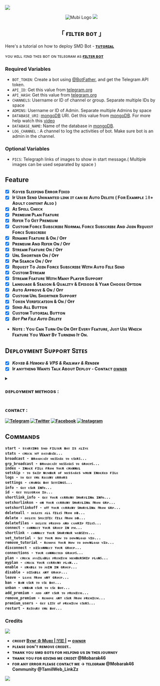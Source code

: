 <img src="https://user-images.githubusercontent.com/73097560/115834477-dbab4500-a447-11eb-908a-139a6edaec5c.gif">


<p align="center">
  <img src="https://graph.org/file/e8997ed5abc7169320154-8429e9c247d40e3412.jpg" alt="Mubi Logo">


<img src="https://user-images.githubusercontent.com/73097560/115834477-dbab4500-a447-11eb-908a-139a6edaec5c.gif">
  
</p>
<h2 align="center">
  「 ғɪʟᴛᴇʀ ʙᴏᴛ 」
</h2>

Here's a tutorial on how to deploy SMD Bot - <b>[ᴛᴜᴛᴏʀɪᴀʟ](https://t.me/Mobarak46)</b>

ʏᴏᴜ ᴡɪʟʟ ꜰɪɴᴅ ᴛʜɪs ʙᴏᴛ ᴏɴ ᴛᴇʟᴇɢʀᴀᴍ ᴀs <b>[ғɪʟᴛᴇʀ ʙᴏᴛ](https://telegram.me/Samandes_bot)</b>

### Required Variables
* `BOT_TOKEN`: Create a bot using [@BotFather](https://telegram.dog/BotFather), and get the Telegram API token.
* `API_ID`: Get this value from [telegram.org](https://my.telegram.org/apps)
* `API_HASH`: Get this value from [telegram.org](https://my.telegram.org/apps)
* `CHANNELS`: Username or ID of channel or group. Separate multiple IDs by space
* `ADMINS`: Username or ID of Admin. Separate multiple Admins by space
* `DATABASE_URI`: [mongoDB](https://www.mongodb.com) URI. Get this value from [mongoDB](https://www.mongodb.com). For more help watch this [video](https://youtu.be/1G1XwEOnxxo)
* `DATABASE_NAME`: Name of the database in [mongoDB](https://www.mongodb.com).
* `LOG_CHANNEL` : A channel to log the activities of bot. Make sure bot is an admin in the channel.
### Optional Variables
* `PICS`: Telegraph links of images to show in start message.( Multiple images can be used separated by space )
## Feature 
<b>

- [x] Kᴏʏᴇʙ Sʟᴇᴇᴘɪɴɢ Eʀʀᴏʀ Fɪxᴇᴅ
- [x] Iғ Uꜱᴇʀ Sᴇɴᴅ Uɴᴡᴀɴᴛᴇᴅ ʟɪɴᴋ ɪᴛ ᴄᴀɴ ʙᴇ Aᴜᴛᴏ Dᴇʟᴇᴛᴇ ( Fᴏʀ Exᴀᴍᴘʟᴇ 𝟷𝟾+ Aᴅᴜʟᴛ ᴄᴏɴᴛᴇɴᴛ Aʟꜱᴏ )
- [x] Aɪ Sᴘᴇʟʟ Cʜᴇᴄᴋ
- [x] Pʀᴇᴍɪᴜᴍ Pʟᴀɴ Fᴇᴀᴛᴜʀᴇ
- [x] Rᴇғᴇʀ Tᴏ Gᴇᴛ Pʀᴇᴍɪᴜᴍ
- [x] Cᴜꜱᴛᴏᴍ Fᴏʀᴄᴇ Sᴜʙꜱᴄʀɪʙᴇ Nᴏʀᴍᴀʟ Fᴏʀᴄᴇ Sᴜʙꜱᴄʀɪʙᴇ Aɴᴅ Jᴏɪɴ Rᴇǫᴜᴇꜱᴛ Fᴏʀᴄᴇ Sᴜʙꜱᴄʀɪʙᴇ
- [x] Rᴇɴᴀᴍᴇ Fᴇᴀᴛᴜʀᴇ & Oɴ / Oғғ
- [x] Pʀᴇᴍɪᴜᴍ Aɴᴅ Rᴇғᴇʀ Oɴ / Oғғ
- [x] Sᴛʀᴇᴀᴍ Fᴇᴀᴛᴜʀᴇ Oɴ / Oғғ
- [x] Uʀʟ Sʜᴏʀᴛɴᴇʀ Oɴ / Oғғ
- [x] Pᴍ Sᴇᴀʀᴄʜ Oɴ / Oғғ
- [x] Rᴇǫᴜᴇꜱᴛ Tᴏ Jᴏɪɴ Fᴏʀᴄᴇ Sᴜʙꜱᴄʀɪʙᴇ Wɪᴛʜ Aᴜᴛᴏ Fɪʟᴇ Sᴇɴᴅ
- [x] Cᴜꜱᴛᴏᴍ Sᴛʀᴇᴀᴍ
- [x] Sᴛʀᴇᴀᴍ Fᴇᴀᴛᴜʀᴇ Wɪᴛʜ Mᴀɴʏ Pʟᴀʏᴇʀ Sᴜᴘᴘᴏʀᴛ
- [x] Lᴀɴɢᴜᴀɢᴇ & Sᴇᴀꜱᴏɴ & Qᴜᴀʟɪᴛʏ & Eᴘɪꜱᴏᴅᴇ & Yᴇᴀʀ Cʜᴏᴏꜱᴇ Oᴘᴛɪᴏɴ
- [x] Aᴜᴛᴏ Aᴘᴘʀᴏᴠᴇ & Oɴ / Oғғ
- [x] Cᴜꜱᴛᴏᴍ Uʀʟ Sʜᴏʀᴛɴᴇʀ Sᴜᴘᴘᴏʀᴛ
- [x] Tᴏᴋᴇɴ Vᴇʀɪғɪᴄᴀᴛɪᴏɴ & Oɴ / Oғғ
- [x] Sᴇɴᴅ Aʟʟ Bᴜᴛᴛᴏɴ
- [x] **Cᴜꜱᴛᴏᴍ Tᴜᴛᴏʀɪᴀʟ Bᴜᴛᴛᴏɴ**
- [x] *Bᴏᴛ Pᴍ Fɪʟᴇ Aᴜᴛᴏ Dᴇʟᴇᴛᴇ*
- Nᴏᴛᴇ : Yᴏᴜ Cᴀɴ Tᴜʀɴ Oɴ Oʀ Oғғ Eᴠᴇʀʏ Fᴇᴀᴛᴜʀᴇ, Jᴜꜱᴛ Uꜱᴇ Wʜɪᴄʜ Fᴇᴀᴛᴜʀᴇ Yᴏᴜ Wᴀɴᴛ Bʏ Tᴜʀɴɪɴɢ Iᴛ Oɴ.

## Dᴇᴘʟᴏʏᴍᴇɴᴛ Sᴜᴘᴘᴏʀᴛ Sɪᴛᴇꜱ

- [x]  *Kᴏʏᴇʙ & Hᴇʀᴏᴋᴜ & VPS & Rᴀɪʟᴡᴀʏ & Rᴇɴᴅᴇʀ*
- [x] Iғ ᴀɴʏᴛʜɪɴɢ Wᴀɴᴛꜱ Tᴀʟᴋ Aʙᴏᴜᴛ Dᴇᴘʟᴏʏ - Cᴏɴᴛᴀᴄᴛ [ᴏᴡɴᴇʀ](https://t.me/Mobarak46)
<details>
<summary><h3><b>ᴅᴇᴘʟᴏʏᴍᴇɴᴛ ᴍᴇᴛʜᴏᴅs :</b></h3></summary>
<h3 align="center">
    ─「 ᴅᴇᴩʟᴏʏ ᴏɴ ʜᴇʀᴏᴋᴜ 」─
</h3>

<p align="center"><a href="https://heroku.com/deploy?template=https://github.com/SMDxTG/SMD-Filter-Bot">
  <img src="https://www.herokucdn.com/deploy/button.svg" alt="Deploy On Heroku">
</a></p>
<h3 align="center">
    ─「 ᴅᴇᴩʟᴏʏ ᴏɴ ᴋᴏʏᴇʙ 」─
</h3>
<p align="center"><a href="https://app.koyeb.com/deploy?type=git&repository=https://github.com/SMDxTG/SMD-Filter-Bot&branch=SMD_BOTz&name=SMD_BOTz">
  <img src="https://www.koyeb.com/static/images/deploy/button.svg" alt="Deploy On Koyeb">
</a></p>
<h3 align="center">
    ─「 ᴅᴇᴩʟᴏʏ ᴏɴ ʀᴀɪʟᴡᴀʏ 」─
</h3>
<p align="center"><a href="https://railway.app/deploy?template=https://github.com/SMDxTG/SMD-Filter-Bot">
     <img height="45px" src="https://railway.app/button.svg">
</a></p>
<h3 align="center">
    ─「 ᴅᴇᴩʟᴏʏ ᴏɴ ʀᴇɴᴅᴇʀ 」─
</h3>
<p align="center"><a href="https://render.com/deploy?repo=https://github.com/SMDxTG/SMD-Filter-Bot">
<img src="https://render.com/images/deploy-to-render-button.svg" alt="Deploy to Render">
</a></p>
<h3 align="center">
    ─「 ᴅᴇᴩʟᴏʏ ᴏɴ ᴠᴘs 」─
</h3>
<p>
<pre>
git clone https://github.com/SMDxTG/SMD-Filter-Bot
cd SMD-Filter-Bot
virtualenv -p /usr/bin/python3 venv
. ./venv/bin/activate
pip install -r requirements.txt
python3 bot.py
</pre>
</p>
</details>

### ᴄᴏɴᴛᴀᴄᴛ :
<a href="https://t.me/Mobarak46"><img title="Telegram" src="https://img.shields.io/badge/Telegram-%23000000.svg?&style=for-the-badge&logo=telegram&logoColor=61DAFB"></a>
<a href="https://twitter.com/"><img title="Twitter" src="https://img.shields.io/badge/Twitter-12100E?style=for-the-badge&logo=twitter&logoColor=white"></a>
<a href="https://facebook.com/"><img title="Facebook" src="https://img.shields.io/badge/facebook-%231877F2.svg?&style=for-the-badge&logo=facebook&logoColor=white"></a>
<a href="https://instagram.com/GnmsEditz"><img title="Instagram" src="https://img.shields.io/badge/instagram-%23E4405F.svg?&style=for-the-badge&logo=instagram&logoColor=white"></a>

## Cᴏᴍᴍᴀɴᴅs
```
start - sᴛᴀʀᴛɪɴɢ sᴍᴅ ғɪʟᴛᴇʀ ʙᴏᴛ ɪs ᴀʟɪᴠᴇ
stats - ᴄʜᴇᴄᴋ ᴍʏ ᴅᴀᴛᴀʙᴀꜱᴇ...
broadcast - ʙʀᴏᴀᴅᴄᴀꜱᴛ ᴍᴇꜱꜱᴀɢᴇ ᴛᴏ ᴜꜱᴇʀꜱ...
grp_broadcast - ʙʀᴏᴀᴅᴄᴀꜱᴛ ᴍᴇꜱꜱᴀɢᴇꜱ ᴛᴏ ɢʀᴏᴜᴘꜱ...
index - ɪɴᴅᴇx ғɪʟᴇ ғʀᴏᴍ ʏᴏᴜʀ ᴄʜᴀɴɴᴇʟ 
setskip - ᴛᴏ sᴋɪᴘ ɴᴜᴍʙᴇʀ ᴏғ ᴍᴇssᴀɢᴇs ᴡʜᴇɴ ɪɴᴅᴇxᴇᴅ ғɪʟᴇ
logs - ᴛᴏ ɢᴇᴛ ᴛʜᴇ ʀᴇᴄᴇɴᴛ ᴇʀʀᴏʀs
settings - ᴄʜᴀɴɢᴇ ʙᴏᴛ ꜱᴇᴛᴛɪɴɢꜱ...
info - ɢᴇᴛ ᴜꜱᴇʀ ɪɴꜰᴏ...
id - ɢᴇᴛ ᴛᴇʟᴇɢʀᴀᴍ ɪᴅ...
shortlink_info - ɢᴇᴛ ʏᴏᴜʀ ᴄᴜʀʀᴇɴᴛ ꜱʜᴏʀᴛʟɪɴᴋ ɪɴꜰᴏ...
setshorlinkon - ᴏɴ ʏᴏᴜʀ ᴄᴜʀʀᴇɴᴛ ꜱʜᴏʀᴛʟɪɴᴋ ꜰʀᴏᴍ ɢʀᴘ...
setshortlinkoff - ᴏꜰꜰ ʏᴏᴜʀ ᴄᴜʀʀᴇɴᴛ ꜱʜᴏʀᴛʟɪɴᴋ ꜰʀᴏᴍ ɢʀᴘ...
deleteall - ᴅᴇʟᴇᴛᴇ ᴀʟʟ ꜰɪʟᴇꜱ ꜰʀᴏᴍ ᴅʙ...
delete - ᴅᴇʟᴇᴛᴇ ꜱᴘᴇᴄɪꜰɪᴄ ꜰɪʟᴇ ꜰʀᴏᴍ ᴅʙ...
deletefiles - ᴅᴇʟᴇᴛᴇ ᴘʀᴇᴅᴠᴅ ᴀɴᴅ ᴄᴀᴍʀɪᴘ ꜰɪʟᴇꜱ...
connect - ᴄᴏɴɴᴇᴄᴛ ʏᴏᴜʀ ɢʀᴏᴜᴘ ɪɴ ᴘᴍ...
shortlink - ᴄᴏɴɴᴇᴄᴛ ʏᴏᴜʀ ꜱʜᴏʀᴛɴᴇʀ ᴡᴇʙꜱɪᴛᴇ...
set_tutorial - ꜱᴇᴛ ʏᴏᴜʀ ʜᴏᴡ ᴛᴏ ᴅᴏᴡɴʟᴏᴀᴅ ᴠɪᴅ...
remove_tutorial - ʀᴇᴍᴏᴠᴇ ʏᴏᴜʀ ʜᴏᴡ ᴛᴏ ᴅᴏᴡɴʟᴏᴀᴅ ᴠɪᴅ...
disconnect - ᴅɪꜱᴄᴏɴɴᴇᴄᴛ ʏᴏᴜʀ ɢʀᴏᴜᴘ...
connections - ʏᴏᴜʀ ᴄᴏɴɴᴇᴄᴛᴇᴅ ɢʀᴏᴜᴘꜱ...
plan - ᴄʜᴇᴄᴋ ᴀᴠᴀɪʟᴀʙʟᴇ ᴘʀᴇᴍɪᴜᴍ ᴍᴇᴍʙᴇʀꜱʜɪᴘ ᴘʟᴀɴꜱ...
myplan - ᴄʜᴇᴄᴋ ʏᴏᴜʀ ᴄᴜʀʀᴜɴᴛ ᴘʟᴀɴ...
enable - ᴇɴᴀʙʟᴇ ᴛᴏ ᴊᴏɪɴ ɪɴ ɢʀᴏᴜᴘ...
disable - ᴅɪꜱᴀʙʟᴇ ᴀɴʏ ɢʀᴏᴜᴘ...
leave - ʟᴇᴀᴠᴇ ꜰʀᴏᴍ ᴀɴʏ ɢʀᴏᴜᴘ...
ban - ʙᴀɴ ᴜꜱᴇʀ ᴛᴏ ᴜꜱᴇ ʙᴏᴛ...
unban - ᴜɴʙᴀɴ ᴜꜱᴇʀ ᴛᴏ ᴜꜱᴇ ʙᴏᴛ...
add_premium - ᴀᴅᴅ ᴀɴʏ ᴜꜱᴇʀ ᴛᴏ ᴘʀᴇᴍɪᴜᴍ...
remove_premium - ʀᴇᴍᴏᴠᴇ ᴀɴʏ ᴜꜱᴇʀ ꜰʀᴏᴍ ᴘʀᴇᴍɪᴜᴍ...
premium_users - ɢᴇᴛ ʟɪꜱᴛ ᴏꜰ ᴘʀᴇᴍɪᴜᴍ ᴜꜱᴇʀꜱ...
restart - ʀᴇꜱᴛᴀʀᴛ ᴛʜᴇ ʙᴏᴛ...
```


### Credits

<img src="https://user-images.githubusercontent.com/73097560/115834477-dbab4500-a447-11eb-908a-139a6edaec5c.gif">

- ᴄʀᴇᴅɪᴛ <b>[Bʏɴғ ♔︎ Mᴜʙɪ | 🇾🇪 |](https://t.me/Mobarak46)  ➻  [ᴏᴡɴᴇʀ](https://t.me/Mobarak46) </b>
- ᴘʟᴇᴀsᴇ ᴅᴏɴ'ᴛ ʀᴇᴍᴏᴠᴇ ᴄʀᴇᴅɪᴛ..
- ᴛʜᴀɴᴋ ʏᴏᴜ sᴍᴅ ʙᴏᴛs ғᴏʀ ʜᴇʟᴘɪɴɢ ᴜs ɪɴ ᴛʜɪs ᴊᴏᴜʀɴᴇʏ 
- ᴛʜᴀɴᴋ ʏᴏᴜ ғᴏʀ ɢɪᴠɪɴɢ ᴍᴇ ᴄʀᴇᴅɪᴛ @Mobarak46 
- ғᴏʀ ᴀɴʏ ᴇʀʀᴏʀ ᴘʟᴇᴀsᴇ ᴄᴏɴᴛᴀᴄᴛ ᴍᴇ -> ᴛᴇʟᴇɢʀᴀᴍ @Mobarak46 Community @TamilWeb_LinkZz </b>
<img src="https://user-images.githubusercontent.com/73097560/115834477-dbab4500-a447-11eb-908a-139a6edaec5c.gif">
